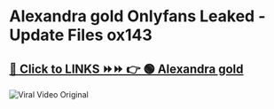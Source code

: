 
 # Alexandra gold Onlyfans Leaked - Update Files ox143

## <h2><a href="https://clipsfans.com/Alexandra_gold&ref=git">🔗 Click to LINKS ⏩⏩ 👉 🟢 Alexandra gold </a></h2>

<a href="https://clipsfans.com/Alexandra_gold&ref=git" rel="nofollow" data-target="animated-image.originalLink"><img src="https://i.ibb.co.com/xMMVF88/686577567.gif" alt="Viral Video Original" style="max-width: 100%; display: inline-block;" data-target="animated-image.originalImage"></a>

